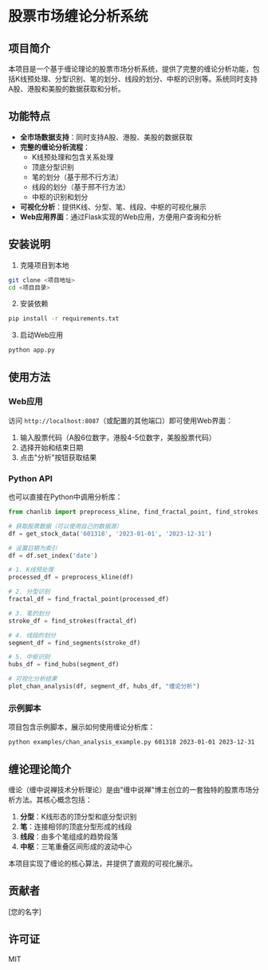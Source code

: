 # 股票市场缠论分析系统

## 项目简介

本项目是一个基于缠论理论的股票市场分析系统，提供了完整的缠论分析功能，包括K线预处理、分型识别、笔的划分、线段的划分、中枢的识别等。系统同时支持A股、港股和美股的数据获取和分析。

## 功能特点

- **全市场数据支持**：同时支持A股、港股、美股的数据获取
- **完整的缠论分析流程**：
  - K线预处理和包含关系处理
  - 顶底分型识别
  - 笔的划分（基于邢不行方法）
  - 线段的划分（基于邢不行方法）
  - 中枢的识别和划分
- **可视化分析**：提供K线、分型、笔、线段、中枢的可视化展示
- **Web应用界面**：通过Flask实现的Web应用，方便用户查询和分析

## 安装说明

1. 克隆项目到本地
```bash
git clone <项目地址>
cd <项目目录>
```

2. 安装依赖
```bash
pip install -r requirements.txt
```

3. 启动Web应用
```bash
python app.py
```

## 使用方法

### Web应用

访问 `http://localhost:8087`（或配置的其他端口）即可使用Web界面：

1. 输入股票代码（A股6位数字，港股4-5位数字，美股股票代码）
2. 选择开始和结束日期
3. 点击"分析"按钮获取结果

### Python API

也可以直接在Python中调用分析库：

```python
from chanlib import preprocess_kline, find_fractal_point, find_strokes, find_segments, find_hubs

# 获取股票数据（可以使用自己的数据源）
df = get_stock_data('601318', '2023-01-01', '2023-12-31')

# 设置日期为索引
df = df.set_index('date')

# 1. K线预处理
processed_df = preprocess_kline(df)

# 2. 分型识别
fractal_df = find_fractal_point(processed_df)

# 3. 笔的划分
stroke_df = find_strokes(fractal_df)

# 4. 线段的划分
segment_df = find_segments(stroke_df)

# 5. 中枢识别
hubs_df = find_hubs(segment_df)

# 可视化分析结果
plot_chan_analysis(df, segment_df, hubs_df, "缠论分析")
```

### 示例脚本

项目包含示例脚本，展示如何使用缠论分析库：

```bash
python examples/chan_analysis_example.py 601318 2023-01-01 2023-12-31
```

## 缠论理论简介

缠论（缠中说禅技术分析理论）是由"缠中说禅"博主创立的一套独特的股票市场分析方法。其核心概念包括：

1. **分型**：K线形态的顶分型和底分型识别
2. **笔**：连接相邻的顶底分型形成的线段
3. **线段**：由多个笔组成的趋势段落
4. **中枢**：三笔重叠区间形成的波动中心

本项目实现了缠论的核心算法，并提供了直观的可视化展示。

## 贡献者

[您的名字]

## 许可证

MIT 